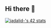 ## Hi there 👋


<a href="https://github.com/oakoudad/badge42"><img src="https://badge.mediaplus.ma/darkblue/jadalid-?1337Badge=off&UM6P=off" alt="jadalid-'s 42 stats" /></a>
